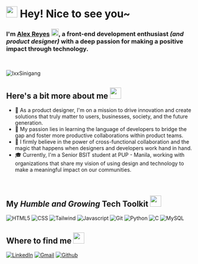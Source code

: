 # <img src="https://emojis.slackmojis.com/emojis/images/1643514738/7421/typingcat.gif?1643514738" width="30"/> Hey! Nice to see you~ #

### I'm [**Alex Reyes**](https://www.linkedin.com/in/alexreyesdesign/) <img src="https://emojis.slackmojis.com/emojis/images/1643510411/48061/yeye.png?1643510411" width="20"/>, a front-end development enthusiast *(and product designer)* with a deep passion for making a positive impact through technology. ###

<br>

![lxxSinigang](https://github.com/lxxSinigang/lxxSinigang/assets/69784228/300623ae-1f3e-4392-975c-e6d7ea95747b)

## Here's a bit more about me <img src="https://slackmojis.com/emojis/3643-cool-doge/download" width="30"/> ##

- 💼 As a product designer, I'm on a mission to drive innovation and create solutions that truly matter to users, businesses, society, and the future generation.
- 🌱 My passion lies in learning the language of developers to bridge the gap and foster more productive collaborations within product teams.
- 🤝 I firmly believe in the power of cross-functional collaboration and the magic that happens when designers and developers work hand in hand.
- 🎓 Currently, I'm a Senior BSIT student at PUP - Manila, working with organizations that share my vision of using design and technology to make a meaningful impact on our communities.

<br>

## My *Humble and Growing* Tech Toolkit <img src="https://emojis.slackmojis.com/emojis/images/1660225828/60569/happytaco.gif?1660225828" width="30"/> ##
<p>
  <img alt="HTML5" src="https://img.shields.io/badge/-HTML5-E34F26?style=for-the-badge&logo=html5&logoColor=white"/>
  <img alt="CSS" src="https://img.shields.io/badge/-CSS3-1572B6?style=for-the-badge&logo=css3&logoColor=white"/>
  <img alt="Tailwind" src="https://img.shields.io/badge/-Tailwind CSS-06B6D4?style=for-the-badge&logo=tailwindcss&logoColor=white"/>
  <img alt="Javascript" src="https://img.shields.io/badge/-JavaScript-F7DF1E?style=for-the-badge&logo=JavaScript&logoColor=white"/>
  <img alt="Git" src="https://img.shields.io/badge/-Git-F05032?style=for-the-badge&logo=Git&logoColor=white"/>
  <img alt="Python" src="https://img.shields.io/badge/-Python-3776AB?style=for-the-badge&logo=Python&logoColor=white"/>
  <img alt="C" src="https://img.shields.io/badge/-C Programming Language-A8B9CC?style=for-the-badge&logo=C&logoColor=white"/>
  <img alt="MySQL" src="https://img.shields.io/badge/-MySQL-4479A1?style=for-the-badge&logo=MySQL&logoColor=white"/>
</p>

## Where to find me <img src="https://emojis.slackmojis.com/emojis/images/1643510827/37498/potato_pls.gif?1643510827" width="30"/> ##
<p>
  <a href="https://www.linkedin.com/in/alexreyesdesign/" target="_blank"><img alt="LinkedIn" src="https://img.shields.io/badge/linkedin-%230077B5.svg?&style=for-the-badge&logo=linkedin&logoColor=white" /></a> 
  <a href=mailto:alexreyes.design.work@gmail.com target="_blank"><img alt="Gmail" src="https://img.shields.io/badge/gmail-EA4335?&style=for-the-badge&logo=gmail&logoColor=white" /></a>
  <a href="https://github.com/lxxSinigang" target="_blank"><img alt="Github" src="https://img.shields.io/badge/GitHub-%2312100E.svg?&style=for-the-badge&logo=Github&logoColor=white" /></a> 
</p>
